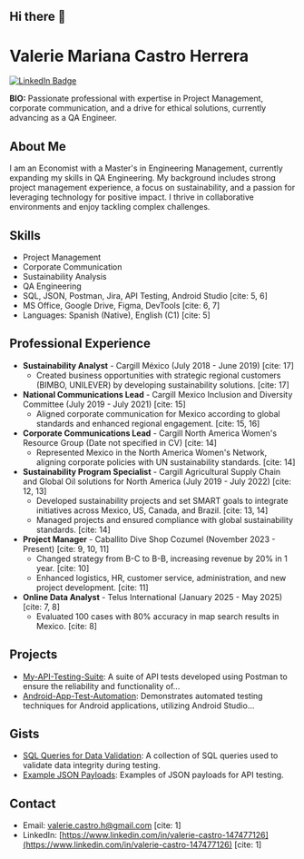 ## Hi there 👋

# Valerie Mariana Castro Herrera

[![LinkedIn Badge](your_linkedin_badge_URL)](https://www.linkedin.com/in/valerie-castro-147477126)

**BIO:** Passionate professional with expertise in Project Management, corporate communication, and a drive for ethical solutions, currently advancing as a QA Engineer.

## About Me

I am an Economist with a Master's in Engineering Management, currently expanding my skills in QA Engineering. My background includes strong project management experience, a focus on sustainability, and a passion for leveraging technology for positive impact. I thrive in collaborative environments and enjoy tackling complex challenges. 

## Skills

* Project Management
* Corporate Communication
* Sustainability Analysis
* QA Engineering
* SQL, JSON, Postman, Jira, API Testing, Android Studio [cite: 5, 6]
* MS Office, Google Drive, Figma, DevTools [cite: 6, 7]
* Languages: Spanish (Native), English (C1) [cite: 5]

## Professional Experience

* **Sustainability Analyst** - Cargill México (July 2018 - June 2019) [cite: 17]
    * Created business opportunities with strategic regional customers (BIMBO, UNILEVER) by developing sustainability solutions. [cite: 17]
* **National Communications Lead** - Cargill Mexico Inclusion and Diversity Committee (July 2019 - July 2021) [cite: 15]
    * Aligned corporate communication for Mexico according to global standards and enhanced regional engagement. [cite: 15, 16]
* **Corporate Communications Lead** - Cargill North America Women's Resource Group (Date not specified in CV) [cite: 14]
    * Represented Mexico in the North America Women's Network, aligning corporate policies with UN sustainability standards. [cite: 14]
* **Sustainability Program Specialist** - Cargill Agricultural Supply Chain and Global Oil solutions for North America (July 2019 - July 2022) [cite: 12, 13]
    * Developed sustainability projects and set SMART goals to integrate initiatives across Mexico, US, Canada, and Brazil. [cite: 13, 14]
    * Managed projects and ensured compliance with global sustainability standards. [cite: 14]
* **Project Manager** - Caballito Dive Shop Cozumel (November 2023 - Present) [cite: 9, 10, 11]
    * Changed strategy from B-C to B-B, increasing revenue by 20% in 1 year. [cite: 10]
    * Enhanced logistics, HR, customer service, administration, and new project development. [cite: 11]
* **Online Data Analyst** - Telus International (January 2025 - May 2025) [cite: 7, 8]
    * Evaluated 100 cases with 80% accuracy in map search results in Mexico. [cite: 8]

## Projects

* [My-API-Testing-Suite](link_to_repo):  A suite of API tests developed using Postman to ensure the reliability and functionality of...
* [Android-App-Test-Automation](link_to_repo):  Demonstrates automated testing techniques for Android applications, utilizing Android Studio...

## Gists

* [SQL Queries for Data Validation](link_to_gist):  A collection of SQL queries used to validate data integrity during testing.
* [Example JSON Payloads](link_to_gist):  Examples of JSON payloads for API testing.

## Contact

* Email: valerie.castro.h@gmail.com [cite: 1]
* LinkedIn: [https://www.linkedin.com/in/valerie-castro-147477126](https://www.linkedin.com/in/valerie-castro-147477126) [cite: 1]
